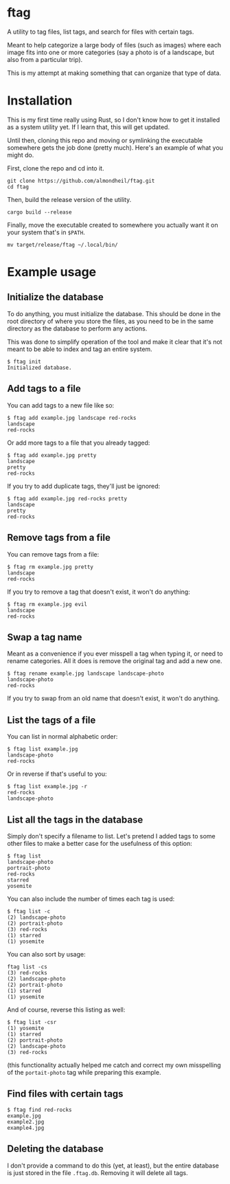 # ftag

A utility to tag files, list tags, and search for files with certain tags.

Meant to help categorize a large body of files (such as images) where each image fits into one or more categories (say a photo is of a landscape, but also from a particular trip).

This is my attempt at making something that can organize that type of data.

# Installation

This is my first time really using Rust, so I don't know how to get it installed as a system utility yet. If I learn that, this will get updated.

Until then, cloning this repo and moving or symlinking the executable somewhere gets the job done (pretty much). Here's an example of what you might do.

First, clone the repo and cd into it.

```
git clone https://github.com/almondheil/ftag.git
cd ftag
```

Then, build the release version of the utility.

```
cargo build --release
```

Finally, move the executable created to somewhere you actually want it on your system that's in `$PATH`.

```
mv target/release/ftag ~/.local/bin/
```

# Example usage

## Initialize the database

To do anything, you must initialize the database. This should be done in the root directory of where you store the files, as you need to be in the same directory as the database to perform any actions. 

This was done to simplify operation of the tool and make it clear that it's not meant to be able to index and tag an entire system.

```
$ ftag init
Initialized database.
```

## Add tags to a file

You can add tags to a new file like so:

```
$ ftag add example.jpg landscape red-rocks
landscape
red-rocks
```

Or add more tags to a file that you already tagged:

```
$ ftag add example.jpg pretty
landscape
pretty
red-rocks
```

If you try to add duplicate tags, they'll just be ignored:

```
$ ftag add example.jpg red-rocks pretty
landscape
pretty
red-rocks
```

## Remove tags from a file

You can remove tags from a file:

```
$ ftag rm example.jpg pretty
landscape
red-rocks
```

If you try to remove a tag that doesn't exist, it won't do anything:

```
$ ftag rm example.jpg evil
landscape
red-rocks
```

## Swap a tag name

Meant as a convenience if you ever misspell a tag when typing it, or need to rename categories. All it does is remove the original tag and add a new one.

```
$ ftag rename example.jpg landscape landscape-photo
landscape-photo
red-rocks
```

If you try to swap from an old name that doesn't exist, it won't do anything.

## List the tags of a file

You can list in normal alphabetic order:

```
$ ftag list example.jpg
landscape-photo
red-rocks
```

Or in reverse if that's useful to you:

```
$ ftag list example.jpg -r
red-rocks
landscape-photo
```

## List all the tags in the database

Simply don't specify a filename to list. 
Let's pretend I added tags to some other files to make a better case for the usefulness of this option:

```
$ ftag list
landscape-photo
portrait-photo
red-rocks
starred
yosemite
```

You can also include the number of times each tag is used:

```
$ ftag list -c
(2) landscape-photo
(2) portrait-photo
(3) red-rocks
(1) starred
(1) yosemite
```

You can also sort by usage:

```
ftag list -cs
(3) red-rocks
(2) landscape-photo
(2) portrait-photo
(1) starred
(1) yosemite
```

And of course, reverse this listing as well:

```
$ ftag list -csr
(1) yosemite
(1) starred
(2) portrait-photo
(2) landscape-photo
(3) red-rocks
```
(this functionality actually helped me catch and correct my own misspelling of the `portait-photo` tag while preparing this example.

## Find files with certain tags

```
$ ftag find red-rocks
example.jpg
example2.jpg
example4.jpg
```

## Deleting the database

I don't provide a command to do this (yet, at least), but the entire database is just stored in the file `.ftag.db`. Removing it will delete all tags.
